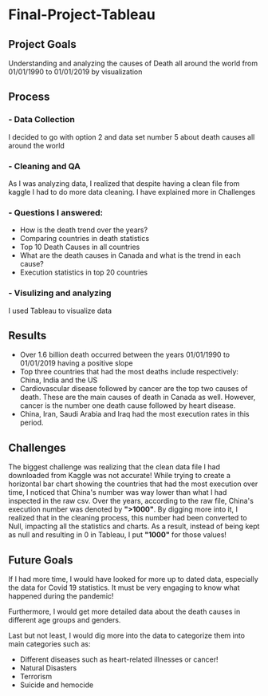 # Final-Project-Tableau

## Project Goals

Understanding and analyzing the causes of Death all around the world from 01/01/1990 to 01/01/2019 by visualization

## Process
### - Data Collection
I decided to go with option 2 and data set number 5 about death causes all around the world
### - Cleaning and QA
As I was analyzing data, I realized that despite having a clean file from kaggle I had to do more data cleaning. I have explained more in Challenges
### - Questions I answered:
- How is the death trend over the years?
- Comparing countries in death statistics
- Top 10 Death Causes in all countries
- What are the death causes in Canada and what is the trend in each cause?
- Execution statistics in top 20 countries

### - Visulizing and analyzing
I used Tableau to visualize data

## Results
- Over 1.6 billion death occurred between the years 01/01/1990 to 01/01/2019 having a positive slope
- Top three countries that had the most deaths include respectively: China, India and the US
- Cardiovascular disease followed by cancer are the top two causes of death. These are the main causes of death in Canada as well. However, cancer is the number one death cause followed by heart disease. 
- China, Iran, Saudi Arabia and Iraq had the most execution rates in this period.

## Challenges 
The biggest challenge was realizing that the clean data file I had downloaded from Kaggle was not accurate! While trying to create a horizontal bar chart showing the countries that had the most execution over time, I noticed that China's number was way lower than what I had inspected in the raw csv. Over the years, according to the raw file, China's execution number was denoted by **">1000"**. By digging more into it, I realized that in the cleaning process, this number had been converted to Null, impacting all the statistics and charts. As a result, instead of being kept as null and resulting in 0 in Tableau, I put **"1000"** for those values!


## Future Goals
If I had more time, I would have looked for more up to dated data, especially the data for Covid 19 statistics. It must be very engaging to know what happened during the pandemic!

Furthermore, I would get more detailed data about the death causes in different age groups and genders.

Last but not least, I would dig more into the data to categorize them into main categories such as:

- Different diseases such as heart-related illnesses or cancer!
- Natural Disasters
- Terrorism
- Suicide and hemocide



